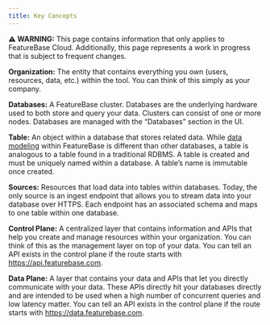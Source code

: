 ```yaml
---
title: Key Concepts
---
```


 **⚠ WARNING:** This page contains information that only applies to FeatureBase Cloud. Additionally, this page represents a work in progress that is subject to frequent changes.

**Organization:** The entity that contains everything you own (users, resources, data, etc.) within the tool. You can think of this simply as your company.

**Databases:** A FeatureBase cluster. Databases are the underlying hardware used to both store and query your data. Clusters can consist of one or more nodes. Databases are managed with the “Databases” section in the UI.

**Table:** An object within a database that stores related data. While [data modeling](/concepts/data-modeling-overview) within FeatureBase is different than other databases, a table is analogous to a table found in a traditional RDBMS. A table is created and must be uniquely named within a database. A table’s name is immutable once created.

**Sources:** Resources that load data into tables within databases. Today, the only source is an ingest endpoint that allows you to stream data into your database over HTTPS. Each endpoint has an associated schema and maps to one table within one database.

**Control Plane:** A centralized layer that contains information and APIs that help you create and manage resources within your organization. You can think of this as the management layer on top of your data. You can tell an API exists in the control plane if the route starts with https://api.featurebase.com.

**Data Plane:** A layer that contains your data and APIs that let you directly communicate with your data. These APIs directly hit your databases directly and are intended to be used when a high number of concurrent queries and low latency matter. You can tell an API exists in the control plane if the route starts with https://data.featurebase.com.
